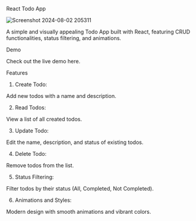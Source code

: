 React Todo App

![Screenshot 2024-08-02 205311](https://github.com/user-attachments/assets/4795813c-0da0-41f7-a35f-5e868ef48234)

A simple and visually appealing Todo App built with React, featuring CRUD functionalities, status filtering, and animations.


Demo

Check out the live demo here.

Features

1) Create Todo:

Add new todos with a name and description.

2) Read Todos:

View a list of all created todos.

3) Update Todo: 

Edit the name, description, and status of existing todos.

4) Delete Todo: 

Remove todos from the list.

5) Status Filtering:

Filter todos by their status (All, Completed, Not Completed).

6) Animations and Styles: 

Modern design with smooth animations and vibrant colors.
